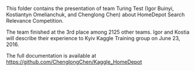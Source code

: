 This folder contains the presentation of team Turing Test 
(Igor Buinyi, Kostiantyn Omelianchuk, and Chenglong Chen) 
about HomeDepot Search Relevance Competition. 

The team finished at the 3rd place among 2125 other teams. 
Igor and Kostia will describe their experience to 
Kyiv Kaggle Training group on June 23, 2016.

The full documentation is available at 
https://github.com/ChenglongChen/Kaggle_HomeDepot